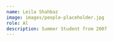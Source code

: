 ```yaml
---
name: Leila Shahbaz
image: images/people-placeholder.jpg
role: Al
description: Summer Student from 2007
---
```

